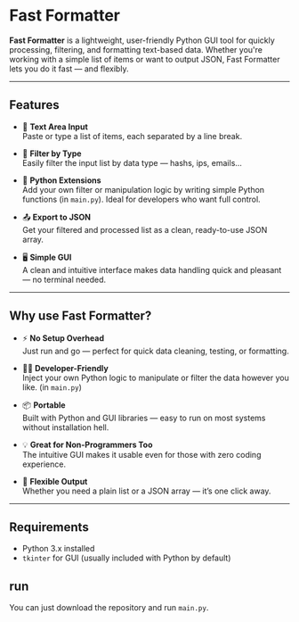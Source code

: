 # Fast Formatter

**Fast Formatter** is a lightweight, user-friendly Python GUI tool for quickly processing, filtering, and formatting text-based data. Whether you're working with a simple list of items or want to output JSON, Fast Formatter lets you do it fast — and flexibly.

---

## Features

- 📝 **Text Area Input**  
  Paste or type a list of items, each separated by a line break.

- 🎯 **Filter by Type**  
  Easily filter the input list by data type —  hashs, ips, emails...

- 🧪 **Python Extensions**  
  Add your own filter or manipulation logic by writing simple Python functions (in `main.py`). Ideal for developers who want full control.

- 📤 **Export to JSON**  
  Get your filtered and processed list as a clean, ready-to-use JSON array.

- 🖥️ **Simple GUI**  
  A clean and intuitive interface makes data handling quick and pleasant — no terminal needed.

---

## Why use Fast Formatter?

- ⚡ **No Setup Overhead**  
  Just run and go — perfect for quick data cleaning, testing, or formatting.

- 👨‍💻 **Developer-Friendly**  
  Inject your own Python logic to manipulate or filter the data however you like. (in `main.py`)

- 📦 **Portable**  
  Built with Python and GUI libraries — easy to run on most systems without installation hell.

- 💡 **Great for Non-Programmers Too**  
  The intuitive GUI makes it usable even for those with zero coding experience.

- 🔄 **Flexible Output**  
  Whether you need a plain list or a JSON array — it’s one click away.

---

## Requirements

- Python 3.x installed  
- `tkinter` for GUI (usually included with Python by default)

## run

You can just download the repository and run `main.py`.

